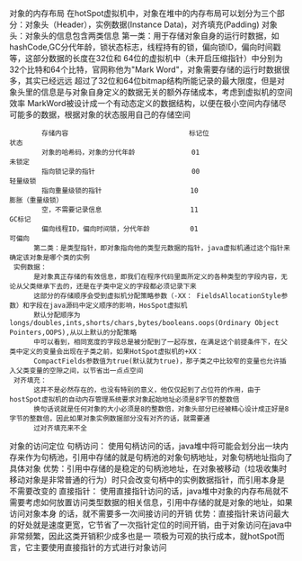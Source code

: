 对象的内存布局
     在hotSpot虚拟机中，对象在堆中的内存布局可以划分为三个部分：对象头（Header），实例数据(Instance Data)，对齐填充(Padding)
     对象头：对象头的信息包含两类信息
          第一类：用于存储对象自身的运行时数据，如hashCode,GC分代年龄，锁状态标志，线程持有的锁，偏向锁ID，偏向时间戳等，这部分数据的长度在32位和
            64位的虚拟机中（未开启压缩指针）中分别为32个比特和64个比特，官网称他为"Mark Word"，对象需要存储的运行时数据很多，其实已经远远
            超过了32位和64位bitmap结构所能记录的最大限度，但是对象头里的信息是与对象自身定义的数据无关的额外存储成本，考虑到虚拟机的空间效率
            MarkWord被设计成一个有动态定义的数据结构，以便在极小空间内存储尽可能多的数据，根据对象的状态服用自己的存储空间

            存储内容                              标记位                            状态
            对象的哈希码，对象的分代年龄              01                               未锁定
            指向锁记录的指针                        00                               轻量级锁
            指向重量级锁的指针                      10                               膨胀（重量级锁）
            空，不需要记录信息                      11                               GC标记
            偏向线程ID，偏向时间锁，分代年龄          01                               可偏向
          第二类：是类型指针，即对象指向他的类型元数据的指针，java虚拟机通过这个指针来确定该对象是哪个类的实例
     实例数据：
          是对象真正存储的有效信息，即我们在程序代码里面所定义的各种类型的字段内容，无论从父类继承下去的，还是在子类中定义的字段都必须记录下来
          这部分的存储顺序会受到虚拟机分配策略参数（-XX： FieldsAllocationStyle参数）和字段在java源码中定义顺序的影响，HosSpot虚拟机
          默认分配顺序为longs/doubles,ints,shorts/chars,bytes/booleans.oops(Ordinary Object Pointers,OOPS),从以上默认的分配策略
          中可以看到，相同宽度的字段总是被分配到了一起存放，在满足这个前提条件下，在父类中定义的变量会出现在子类之前，如果HotSpot虚拟机的+XX：
          CompactFields参数值为true(默认就为true)，那子类之中比较窄的变量也允许插入父类变量的空隙之间，以节省出一点点空间
     对齐填充：
          这并不是必然存在的，也没有特别的意义，他仅仅起到了占位符的作用，由于hostSpot虚拟机的自动内存管理系统要求对象起始地址必须是8字节的整数倍
          换句话说就是任何对象的大小必须是8的整数倍，对象头部分已经被精心设计成正好是8字节的整数倍，因此如果对象实例数据部分没有对齐的话，就需要通
          过对齐填充来不全
对象的访问定位
     句柄访问：
            使用句柄访问的话，java堆中将可能会划分出一块内存来作为句柄池，引用中存储的就是句柄池的对象句柄地址，对象句柄地址指向了具体对象
            优势：引用中存储的是稳定的句柄池地址，在对象被移动（垃圾收集时移动对象是非常普通的行为）时只会改变句柄中的实例数据指针，而引用本身是
                 不需要改变的
     直接指针：
            使用直接指针访问的话，java堆中对象的内存布局就不需要考虑如何放置访问类型数据的相关信息，引用中存储的就是对象的地址，如果访问对象本身
            的话，就不需要多一次间接访问的开销
            优势：直接指针来访问最大的好处就是速度更宽，它节省了一次指针定位的时间开销，由于对象访问在java中非常频繁，因此这类开销积少成多也是一
                 项极为可观的执行成本，就hotSpot而言，它主要使用直接指针的方式进行对象访问
